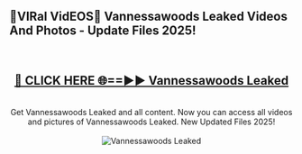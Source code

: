 <h2>🔴VIRal VidEOS🔴 Vannessawoods Leaked Videos And Photos - Update Files 2025!</h2>
<br>
<div align="center">
<h2><a href="https://virallinks.top/odZfE0" rel="nofollow">🔴 CLICK HERE 🌐==►► Vannessawoods Leaked</a></h2>
<br>
Get Vannessawoods Leaked and all content. Now you can access all videos and pictures of Vannessawoods Leaked. New Updated Files 2025!
<br>
<br>
<a href="https://virallinks.top/odZfE0" rel="nofollow" data-target="animated-image.originalLink"><img src="https://i.imgur.com/dJHk4Zq.gif)" alt="Vannessawoods Leaked" style="max-width: 100%; display: inline-block;" data-target="animated-image.originalImage"></a>
</div>
<br>
